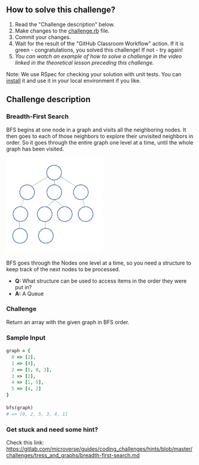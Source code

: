 ## How to solve this challenge?

1. Read the "Challenge description" below.
2. Make changes to the [challenge.rb](./challenge.rb) file.
3. Commit your changes.
4. Wait for the result of the "GitHub Classroom Workflow" action. If it is green - congratulations, you solved this challenge! If not - try again!
5.  *You can watch an example of how to solve a challenge in the video linked in the theoretical lesson preceding this challenge.*

Note: We use RSpec for checking your solution with unit tests. You can [install](https://github.com/rspec/rspec) it and use it in your local environment if you like.


## Challenge description

### Breadth-First Search
BFS begins at one node in a graph and visits all the neighboring nodes. It then goes to each of those neighbors to explore their unvisited neighbors in order. So it goes through the entire graph one level at a time, until the whole graph has been visited.

![](bfs.gi)

BFS goes through the Nodes one level at a time, so you need a structure to keep track of the next nodes to be processed.

- **Q:** What structure can be used to access items in the order they were put in?
- **A:** A Queue

### Challenge
Return an array with the given graph in BFS order.

### Sample Input
```ruby
graph = {
  0 => [2], 
  1 => [4], 
  2 => [5, 0, 3], 
  3 => [2], 
  4 => [1, 5], 
  5 => [4, 2]
}

bfs(graph)
# => [0, 2, 5, 3, 4, 1]
```
### Get stuck and need some hint?
Check this link: https://gitlab.com/microverse/guides/coding_challenges/hints/blob/master/challenges/tress_and_graphs/breadth-first-search.md

